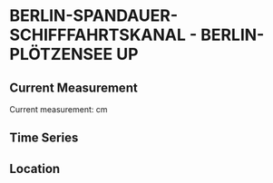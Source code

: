 # BERLIN-SPANDAUER-SCHIFFFAHRTSKANAL - BERLIN-PLÖTZENSEE UP

## Current Measurement

Current measurement: <Value topic="rivers/pegel-online/BSK/BERLIN-PLÖTZENSEE_UP/measurementValue"/> cm

## Time Series

<TimeSeries topic="rivers/pegel-online/BSK/BERLIN-PLÖTZENSEE_UP/measurementValue" period="week" />

## Location

<WorldMap>
  <Marker lat="52.54303554469815" lon="13.323858970566247" labelTopic="rivers/pegel-online/BSK/BERLIN-PLÖTZENSEE_UP" />
</WorldMap>
